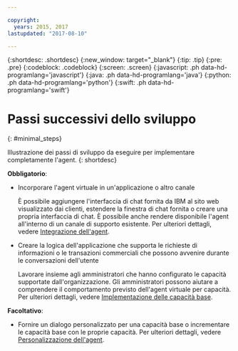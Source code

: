 ```yaml
---

copyright:
  years: 2015, 2017
lastupdated: "2017-08-10"

---
```


{:shortdesc: .shortdesc}
{:new_window: target="_blank"}
{:tip: .tip}
{:pre: .pre}
{:codeblock: .codeblock}
{:screen: .screen}
{:javascript: .ph data-hd-programlang='javascript'}
{:java: .ph data-hd-programlang='java'}
{:python: .ph data-hd-programlang='python'}
{:swift: .ph data-hd-programlang='swift'}

# Passi successivi dello sviluppo 
{: #minimal_steps}

Illustrazione dei passi di sviluppo da eseguire per implementare completamente l'agent.
{: shortdesc}

**Obbligatorio**:

- Incorporare l'agent virtuale in un'applicazione o altro canale

  È possibile  aggiungere
l'interfaccia di chat fornita da IBM  al sito web
visualizzato dai clienti, estendere la finestra di chat fornita o creare una propria interfaccia di
chat. È possibile anche rendere disponibile l'agent all'interno di un canale di supporto
esistente. Per ulteriori dettagli, vedere [Integrazione
dell'agent](integrate.html).

- Creare la logica dell'applicazione che supporta le richieste di informazioni o le
transazioni commerciali che possono avvenire durante le conversazioni dell'utente

  Lavorare
insieme agli amministratori che hanno configurato le capacità supportate dall'organizzazione. Gli
amministratori possono aiutare a comprendere il comportamento previsto dell'agent virtuale per
capacità. Per ulteriori dettagli, vedere [Implementazione delle
capacità base](impl_intents.html).

**Facoltativo**:

- Fornire un dialogo personalizzato per una
capacità base o incrementare le capacità base con le proprie capacità. Per
ulteriori dettagli, vedere [Personalizzazione dell'agent](personalize.html).
